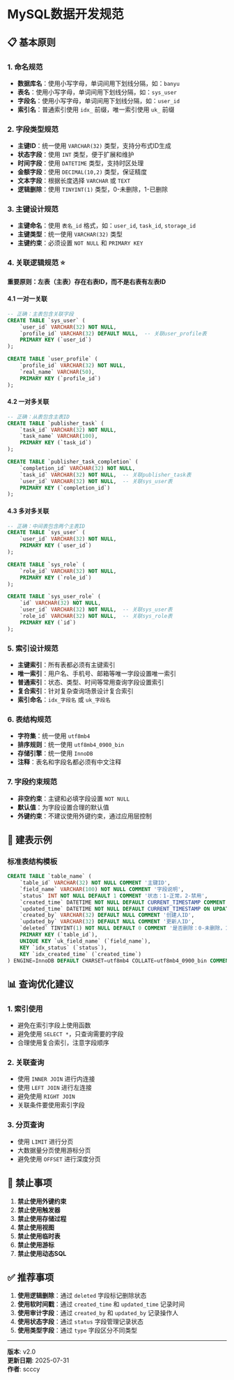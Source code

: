# MySQL数据开发规范

## 📋 基本原则

### 1. 命名规范
- **数据库名**：使用小写字母，单词间用下划线分隔，如：`banyu`
- **表名**：使用小写字母，单词间用下划线分隔，如：`sys_user`
- **字段名**：使用小写字母，单词间用下划线分隔，如：`user_id`
- **索引名**：普通索引使用 `idx_` 前缀，唯一索引使用 `uk_` 前缀

### 2. 字段类型规范
- **主键ID**：统一使用 `VARCHAR(32)` 类型，支持分布式ID生成
- **状态字段**：使用 `INT` 类型，便于扩展和维护
- **时间字段**：使用 `DATETIME` 类型，支持时区处理
- **金额字段**：使用 `DECIMAL(10,2)` 类型，保证精度
- **文本字段**：根据长度选择 `VARCHAR` 或 `TEXT`
- **逻辑删除**：使用 `TINYINT(1)` 类型，0-未删除，1-已删除

### 3. 主键设计规范
- **主键命名**：使用 `表名_id` 格式，如：`user_id`, `task_id`, `storage_id`
- **主键类型**：统一使用 `VARCHAR(32)` 类型
- **主键约束**：必须设置 `NOT NULL` 和 `PRIMARY KEY`

### 4. 关联逻辑规范 ⭐
**重要原则：左表（主表）存在右表ID，而不是右表有左表ID**

#### 4.1 一对一关联
```sql
-- 正确：主表包含关联字段
CREATE TABLE `sys_user` (
    `user_id` VARCHAR(32) NOT NULL,
    `profile_id` VARCHAR(32) DEFAULT NULL,  -- 关联user_profile表
    PRIMARY KEY (`user_id`)
);

CREATE TABLE `user_profile` (
    `profile_id` VARCHAR(32) NOT NULL,
    `real_name` VARCHAR(50),
    PRIMARY KEY (`profile_id`)
);
```

#### 4.2 一对多关联
```sql
-- 正确：从表包含主表ID
CREATE TABLE `publisher_task` (
    `task_id` VARCHAR(32) NOT NULL,
    `task_name` VARCHAR(100),
    PRIMARY KEY (`task_id`)
);

CREATE TABLE `publisher_task_completion` (
    `completion_id` VARCHAR(32) NOT NULL,
    `task_id` VARCHAR(32) NOT NULL,  -- 关联publisher_task表
    `user_id` VARCHAR(32) NOT NULL,  -- 关联sys_user表
    PRIMARY KEY (`completion_id`)
);
```

#### 4.3 多对多关联
```sql
-- 正确：中间表包含两个主表ID
CREATE TABLE `sys_user` (
    `user_id` VARCHAR(32) NOT NULL,
    PRIMARY KEY (`user_id`)
);

CREATE TABLE `sys_role` (
    `role_id` VARCHAR(32) NOT NULL,
    PRIMARY KEY (`role_id`)
);

CREATE TABLE `sys_user_role` (
    `id` VARCHAR(32) NOT NULL,
    `user_id` VARCHAR(32) NOT NULL,  -- 关联sys_user表
    `role_id` VARCHAR(32) NOT NULL,  -- 关联sys_role表
    PRIMARY KEY (`id`)
);
```

### 5. 索引设计规范
- **主键索引**：所有表都必须有主键索引
- **唯一索引**：用户名、手机号、邮箱等唯一字段设置唯一索引
- **普通索引**：状态、类型、时间等常用查询字段设置索引
- **复合索引**：针对复杂查询场景设计复合索引
- **索引命名**：`idx_字段名` 或 `uk_字段名`

### 6. 表结构规范
- **字符集**：统一使用 `utf8mb4`
- **排序规则**：统一使用 `utf8mb4_0900_bin`
- **存储引擎**：统一使用 `InnoDB`
- **注释**：表名和字段名都必须有中文注释

### 7. 字段约束规范
- **非空约束**：主键和必填字段设置 `NOT NULL`
- **默认值**：为字段设置合理的默认值
- **外键约束**：不建议使用外键约束，通过应用层控制

## 🔧 建表示例

### 标准表结构模板
```sql
CREATE TABLE `table_name` (
    `table_id` VARCHAR(32) NOT NULL COMMENT '主键ID',
    `field_name` VARCHAR(100) NOT NULL COMMENT '字段说明',
    `status` INT NOT NULL DEFAULT 1 COMMENT '状态：1-正常，2-禁用',
    `created_time` DATETIME NOT NULL DEFAULT CURRENT_TIMESTAMP COMMENT '创建时间',
    `updated_time` DATETIME NOT NULL DEFAULT CURRENT_TIMESTAMP ON UPDATE CURRENT_TIMESTAMP COMMENT '更新时间',
    `created_by` VARCHAR(32) DEFAULT NULL COMMENT '创建人ID',
    `updated_by` VARCHAR(32) DEFAULT NULL COMMENT '更新人ID',
    `deleted` TINYINT(1) NOT NULL DEFAULT 0 COMMENT '是否删除：0-未删除，1-已删除',
    PRIMARY KEY (`table_id`),
    UNIQUE KEY `uk_field_name` (`field_name`),
    KEY `idx_status` (`status`),
    KEY `idx_created_time` (`created_time`)
) ENGINE=InnoDB DEFAULT CHARSET=utf8mb4 COLLATE=utf8mb4_0900_bin COMMENT='表说明';
```

## 📊 查询优化建议

### 1. 索引使用
- 避免在索引字段上使用函数
- 避免使用 `SELECT *`，只查询需要的字段
- 合理使用复合索引，注意字段顺序

### 2. 关联查询
- 使用 `INNER JOIN` 进行内连接
- 使用 `LEFT JOIN` 进行左连接
- 避免使用 `RIGHT JOIN`
- 关联条件要使用索引字段

### 3. 分页查询
- 使用 `LIMIT` 进行分页
- 大数据量分页使用游标分页
- 避免使用 `OFFSET` 进行深度分页

## 🚫 禁止事项

1. **禁止使用外键约束**
2. **禁止使用触发器**
3. **禁止使用存储过程**
4. **禁止使用视图**
5. **禁止使用临时表**
6. **禁止使用游标**
7. **禁止使用动态SQL**

## ✅ 推荐事项

1. **使用逻辑删除**：通过 `deleted` 字段标记删除状态
2. **使用软时间戳**：通过 `created_time` 和 `updated_time` 记录时间
3. **使用审计字段**：通过 `created_by` 和 `updated_by` 记录操作人
4. **使用状态字段**：通过 `status` 字段管理记录状态
5. **使用类型字段**：通过 `type` 字段区分不同类型

---

**版本**: v2.0  
**更新日期**: 2025-07-31  
**作者**: scccy